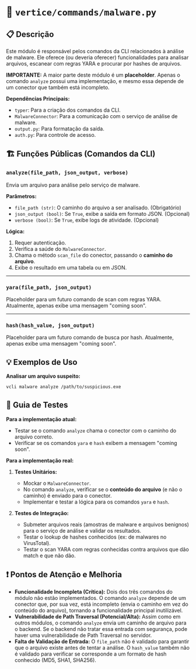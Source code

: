 
# 📄 `vertice/commands/malware.py`

## 📋 Descrição

Este módulo é responsável pelos comandos da CLI relacionados à análise de malware. Ele oferece (ou deveria oferecer) funcionalidades para analisar arquivos, escanear com regras YARA e procurar por hashes de arquivos.

**IMPORTANTE:** A maior parte deste módulo é um **placeholder**. Apenas o comando `analyze` possui uma implementação, e mesmo essa depende de um conector que também está incompleto.

**Dependências Principais:**
- `typer`: Para a criação dos comandos da CLI.
- `MalwareConnector`: Para a comunicação com o serviço de análise de malware.
- `output.py`: Para formatação da saída.
- `auth.py`: Para controle de acesso.

## 🏗️ Funções Públicas (Comandos da CLI)

### `analyze(file_path, json_output, verbose)`

Envia um arquivo para análise pelo serviço de malware.

**Parâmetros:**
- `file_path (str)`: O caminho do arquivo a ser analisado. (Obrigatório)
- `json_output (bool)`: Se `True`, exibe a saída em formato JSON. (Opcional)
- `verbose (bool)`: Se `True`, exibe logs de atividade. (Opcional)

**Lógica:**
1.  Requer autenticação.
2.  Verifica a saúde do `MalwareConnector`.
3.  Chama o método `scan_file` do conector, passando o **caminho do arquivo**.
4.  Exibe o resultado em uma tabela ou em JSON.

---

### `yara(file_path, json_output)`

Placeholder para um futuro comando de scan com regras YARA. Atualmente, apenas exibe uma mensagem "coming soon".

---

### `hash(hash_value, json_output)`

Placeholder para um futuro comando de busca por hash. Atualmente, apenas exibe uma mensagem "coming soon".

## 💡 Exemplos de Uso

**Analisar um arquivo suspeito:**
```bash
vcli malware analyze /path/to/suspicious.exe
```

## 🧪 Guia de Testes

**Para a implementação atual:**
- Testar se o comando `analyze` chama o conector com o caminho do arquivo correto.
- Verificar se os comandos `yara` e `hash` exibem a mensagem "coming soon".

**Para a implementação real:**
1.  **Testes Unitários:**
    - Mockar o `MalwareConnector`.
    - No comando `analyze`, verificar se o **conteúdo do arquivo** (e não o caminho) é enviado para o conector.
    - Implementar e testar a lógica para os comandos `yara` e `hash`.

2.  **Testes de Integração:**
    - Submeter arquivos reais (amostras de malware e arquivos benignos) para o serviço de análise e validar os resultados.
    - Testar o lookup de hashes conhecidos (ex: de malwares no VirusTotal).
    - Testar o scan YARA com regras conhecidas contra arquivos que dão match e que não dão.

## ❗ Pontos de Atenção e Melhoria

- **Funcionalidade Incompleta (Crítica):** Dois dos três comandos do módulo não estão implementados. O comando `analyze` depende de um conector que, por sua vez, está incompleto (envia o caminho em vez do conteúdo do arquivo), tornando a funcionalidade principal inutilizável.
- **Vulnerabilidade de Path Traversal (Potencial/Alta):** Assim como em outros módulos, o comando `analyze` envia um caminho de arquivo para o backend. Se o backend não tratar essa entrada com segurança, pode haver uma vulnerabilidade de Path Traversal no servidor.
- **Falta de Validação de Entrada:** O `file_path` não é validado para garantir que o arquivo existe antes de tentar a análise. O `hash_value` também não é validado para verificar se corresponde a um formato de hash conhecido (MD5, SHA1, SHA256).
